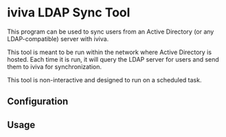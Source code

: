# iviva LDAP Sync Tool

This program can be used to sync users from an Active Directory (or any LDAP-compatible) server with iviva.

This tool is meant to be run within the network where Active Directory is hosted. Each time it is run, it will query the LDAP server for users and send them to iviva for synchronization.

This tool is non-interactive and designed to run on a scheduled task.

## Configuration

## Usage
